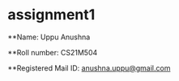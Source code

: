 # assignment1

**Name: Uppu Anushna

**Roll number: CS21M504

**Registered Mail ID: anushna.uppu@gmail.com
